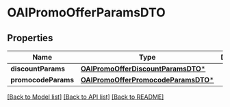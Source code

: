 # OAIPromoOfferParamsDTO

## Properties
Name | Type | Description | Notes
------------ | ------------- | ------------- | -------------
**discountParams** | [**OAIPromoOfferDiscountParamsDTO***](OAIPromoOfferDiscountParamsDTO.md) |  | [optional] 
**promocodeParams** | [**OAIPromoOfferPromocodeParamsDTO***](OAIPromoOfferPromocodeParamsDTO.md) |  | [optional] 

[[Back to Model list]](../README.md#documentation-for-models) [[Back to API list]](../README.md#documentation-for-api-endpoints) [[Back to README]](../README.md)


